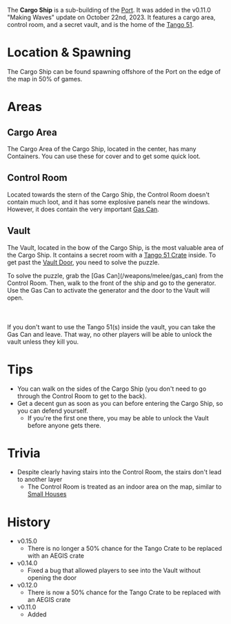 The **Cargo Ship** is a sub-building of the [Port](/buildings/port). It was added in the v0.11.0 "Making Waves" update on October 22nd, 2023. It features a cargo area, control room, and a secret vault, and is the home of the [Tango 51](/weapons/guns/tango_51).

# Location & Spawning

The Cargo Ship can be found spawning offshore of the Port on the edge of the map in 50% of games.

# Areas

## Cargo Area

The Cargo Area of the Cargo Ship, located in the center, has many Containers. You can use these for cover and to get some quick loot.

## Control Room

Located towards the stern of the Cargo Ship, the Control Room doesn't contain much loot, and it has some explosive panels near the windows. However, it does contain the very important [Gas Can](/weapons/melee/gas_can).

## Vault

The Vault, located in the bow of the Cargo Ship, is the most valuable area of the Cargo Ship. It contains a secret room with a [Tango 51 Crate](/obstacles/tango_crate) inside. To get past the [Vault Door](/obstacles/door), you need to solve the puzzle.

<Spoiler spoiler="Ship puzzle solution">
  To solve the puzzle, grab the [Gas Can](/weapons/melee/gas_can) from
  the Control Room. Then, walk to the front of the ship and go to the generator.
  Use the Gas Can to activate the generator and the door to the Vault will open.<br></br><br></br>
  If you don't want to use the Tango 51(s) inside the vault, you can take the Gas Can and
  leave. That way, no other players will be able to unlock the vault unless they kill you.
</Spoiler>

# Tips

- You can walk on the sides of the Cargo Ship (you don't need to go through the Control Room to get to the back).
- Get a decent gun as soon as you can before entering the Cargo Ship, so you can defend yourself.
  - If you're the first one there, you may be able to unlock the Vault before anyone gets there.

# Trivia

- Despite clearly having stairs into the Control Room, the stairs don't lead to another layer
  - The Control Room is treated as an indoor area on the map, similar to [Small Houses](/buildings/small_house)

# History
- v0.15.0
  - There is no longer a 50% chance for the Tango Crate to be replaced with an AEGIS crate
- v0.14.0
  - Fixed a bug that allowed players to see into the Vault without opening the door
- v0.12.0
  - There is now a 50% chance for the Tango Crate to be replaced with an AEGIS crate
- v0.11.0
  - Added
